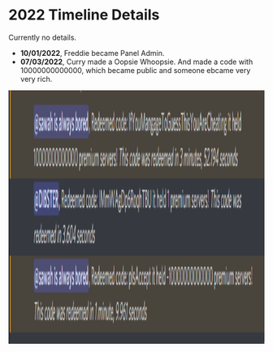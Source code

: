# 2022 Timeline Details

Currently no details.  
- **10/01/2022**, Freddie became Panel Admin.
- **07/03/2022**, Curry made a Oopsie Whoopsie. And made a code with 10000000000000, which became public and someone ebcame very very rich.
<img src="assets/oopsie.png" width="600" height="500">
